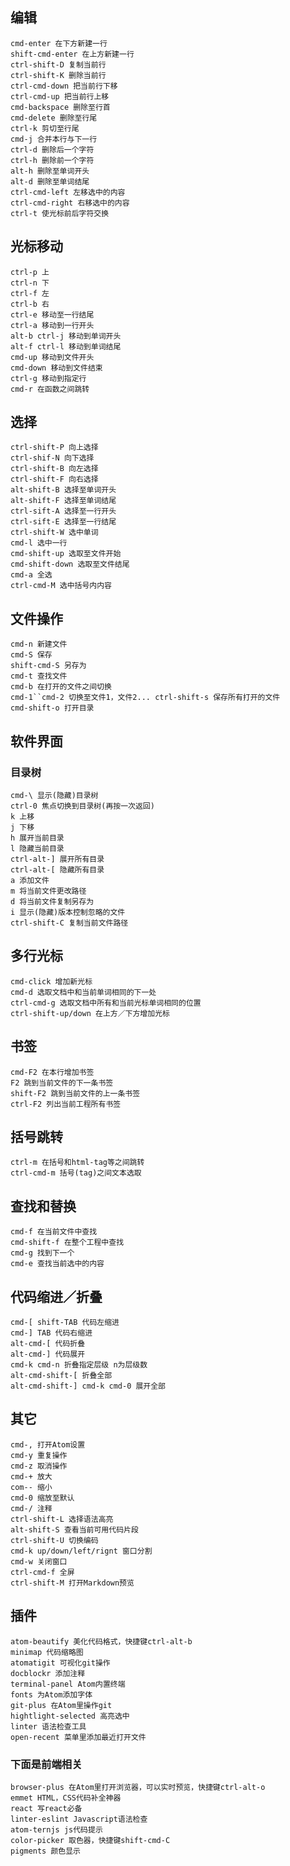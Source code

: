 ## 编辑
	cmd-enter 在下方新建一行
	shift-cmd-enter 在上方新建一行
	ctrl-shift-D 复制当前行
	ctrl-shift-K 删除当前行
	ctrl-cmd-down 把当前行下移
	ctrl-cmd-up 把当前行上移
	cmd-backspace 删除至行首
	cmd-delete 删除至行尾
	ctrl-k 剪切至行尾
	cmd-j 合并本行与下一行
	ctrl-d 删除后一个字符
	ctrl-h 删除前一个字符
	alt-h 删除至单词开头
	alt-d 删除至单词结尾
	ctrl-cmd-left 左移选中的内容
	ctrl-cmd-right 右移选中的内容
	ctrl-t 使光标前后字符交换
## 光标移动
	ctrl-p 上
	ctrl-n 下
	ctrl-f 左
	ctrl-b 右
	ctrl-e 移动至一行结尾
	ctrl-a 移动到一行开头
	alt-b ctrl-j 移动到单词开头
	alt-f ctrl-l 移动到单词结尾
	cmd-up 移动到文件开头
	cmd-down 移动到文件结束
	ctrl-g 移动到指定行
	cmd-r 在函数之间跳转
## 选择
	ctrl-shift-P 向上选择
	ctrl-shif-N 向下选择
	ctrl-shift-B 向左选择
	ctrl-shift-F 向右选择
	alt-shift-B 选择至单词开头
	alt-shift-F 选择至单词结尾
	ctrl-sift-A 选择至一行开头
	ctrl-sift-E 选择至一行结尾
	ctrl-shift-W 选中单词
	cmd-l 选中一行
	cmd-shift-up 选取至文件开始
	cmd-shift-down 选取至文件结尾
	cmd-a 全选
	ctrl-cmd-M 选中括号内内容
## 文件操作
	cmd-n 新建文件
	cmd-S 保存
	shift-cmd-S 另存为
	cmd-t 查找文件
	cmd-b 在打开的文件之间切换
	cmd-1``cmd-2 切换至文件1，文件2... ctrl-shift-s 保存所有打开的文件
	cmd-shift-o 打开目录
## 软件界面
### 目录树
	cmd-\ 显示(隐藏)目录树
	ctrl-0 焦点切换到目录树(再按一次返回)
	k 上移
	j 下移
	h 展开当前目录
	l 隐藏当前目录
	ctrl-alt-] 展开所有目录
	ctrl-alt-[ 隐藏所有目录
	a 添加文件
	m 将当前文件更改路径
	d 将当前文件复制另存为
	i 显示(隐藏)版本控制忽略的文件
	ctrl-shift-C 复制当前文件路径
## 多行光标
	cmd-click 增加新光标
	cmd-d 选取文档中和当前单词相同的下一处
	ctrl-cmd-g 选取文档中所有和当前光标单词相同的位置
	ctrl-shift-up/down 在上方／下方增加光标
## 书签
	cmd-F2 在本行增加书签
	F2 跳到当前文件的下一条书签
	shift-F2 跳到当前文件的上一条书签
	ctrl-F2 列出当前工程所有书签
## 括号跳转
 	ctrl-m 在括号和html-tag等之间跳转
 	ctrl-cmd-m 括号(tag)之间文本选取
## 查找和替换
	cmd-f 在当前文件中查找
	cmd-shift-f 在整个工程中查找
	cmd-g 找到下一个
	cmd-e 查找当前选中的内容
## 代码缩进／折叠
	cmd-[ shift-TAB 代码左缩进
	cmd-] TAB 代码右缩进
	alt-cmd-[ 代码折叠
	alt-cmd-] 代码展开
	cmd-k cmd-n 折叠指定层级 n为层级数
	alt-cmd-shift-[ 折叠全部
	alt-cmd-shift-] cmd-k cmd-0 展开全部
## 其它
	cmd-, 打开Atom设置
	cmd-y 重复操作
	cmd-z 取消操作
	cmd-+ 放大
	com-- 缩小
	cmd-0 缩放至默认
	cmd-/ 注释
	ctrl-shift-L 选择语法高亮
	alt-shift-S 查看当前可用代码片段
	ctrl-shift-U 切换编码
	cmd-k up/down/left/rignt 窗口分割
	cmd-w 关闭窗口
	ctrl-cmd-f 全屏
	ctrl-shift-M 打开Markdown预览
## 插件
	atom-beautify 美化代码格式，快捷键ctrl-alt-b
	minimap 代码缩略图
	atomatigit 可视化git操作
	docblockr 添加注释
	terminal-panel Atom内置终端
	fonts 为Atom添加字体
	git-plus 在Atom里操作git
	hightlight-selected 高亮选中
	linter 语法检查工具
	open-recent 菜单里添加最近打开文件
### 下面是前端相关
	browser-plus 在Atom里打开浏览器，可以实时预览，快捷键ctrl-alt-o
	emmet HTML，CSS代码补全神器
	react 写react必备
	linter-eslint Javascript语法检查
	atom-ternjs js代码提示
	color-picker 取色器，快捷键shift-cmd-C
	pigments 颜色显示
